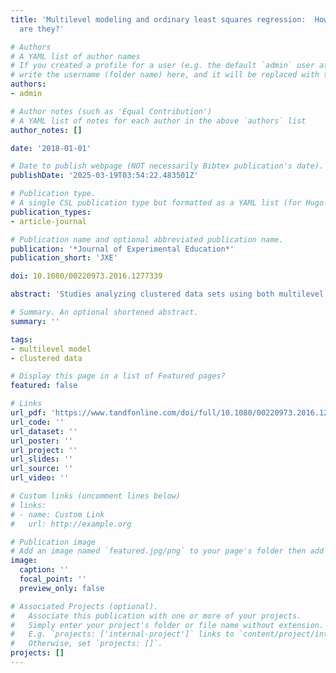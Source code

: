 ```yaml
---
title: 'Multilevel modeling and ordinary least squares regression:  How comparable
  are they?'

# Authors
# A YAML list of author names
# If you created a profile for a user (e.g. the default `admin` user at `content/authors/admin/`), 
# write the username (folder name) here, and it will be replaced with their full name and linked to their profile.
authors:
- admin

# Author notes (such as 'Equal Contribution')
# A YAML list of notes for each author in the above `authors` list
author_notes: []

date: '2018-01-01'

# Date to publish webpage (NOT necessarily Bibtex publication's date).
publishDate: '2025-03-19T03:54:22.483501Z'

# Publication type.
# A single CSL publication type but formatted as a YAML list (for Hugo requirements).
publication_types:
- article-journal

# Publication name and optional abbreviated publication name.
publication: '*Journal of Experimental Education*'
publication_short: 'JXE'

doi: 10.1080/00220973.2016.1277339

abstract: 'Studies analyzing clustered data sets using both multilevel models (MLMs) and ordinary least squares (OLS) regression have generally concluded that resulting point estimates, but not the standard errors, are comparable with each other. However, the accuracy of the estimates of OLS models is important to consider, as several alternative techniques (e.g., bootstrapping) used when analyzing clustered data sets only make adjustments to standard errors but not to the regression coefficients. Using a Monte Carlo simulation, we analyzed 54,000 data sets using both MLM and OLS under varying conditions and we show that coefficients of not just OLS models, but MLMs as well, may be biased when relevant higher-level variables are omitted from a model, a situation that is likely to occur when using large-scale, secondary data sets. However, we demonstrate that by including aggregated level-one variables at the higher level, the resulting bias can be effectively removed.'

# Summary. An optional shortened abstract.
summary: ''

tags: 
- multilevel model
- clustered data

# Display this page in a list of Featured pages?
featured: false

# Links
url_pdf: 'https://www.tandfonline.com/doi/full/10.1080/00220973.2016.1277339'
url_code: ''
url_dataset: ''
url_poster: ''
url_project: ''
url_slides: ''
url_source: ''
url_video: ''

# Custom links (uncomment lines below)
# links:
# - name: Custom Link
#   url: http://example.org

# Publication image
# Add an image named `featured.jpg/png` to your page's folder then add a caption below.
image:
  caption: ''
  focal_point: ''
  preview_only: false

# Associated Projects (optional).
#   Associate this publication with one or more of your projects.
#   Simply enter your project's folder or file name without extension.
#   E.g. `projects: ['internal-project']` links to `content/project/internal-project/index.md`.
#   Otherwise, set `projects: []`.
projects: []
---
```

